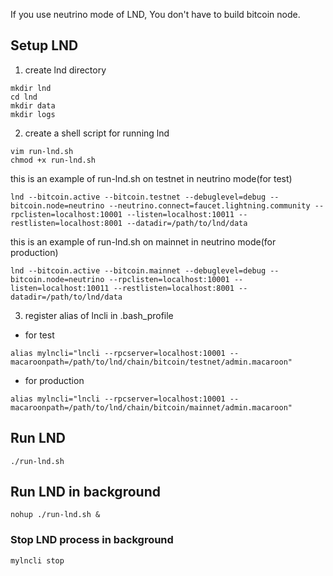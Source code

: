 If you use neutrino mode of LND, You don't have to build bitcoin node.

## Setup LND
1. create lnd directory
```
mkdir lnd
cd lnd
mkdir data
mkdir logs
```

2. create a shell script for running lnd
```
vim run-lnd.sh
chmod +x run-lnd.sh
```

this is an example of run-lnd.sh on testnet in neutrino mode(for test)
```
lnd --bitcoin.active --bitcoin.testnet --debuglevel=debug --bitcoin.node=neutrino --neutrino.connect=faucet.lightning.community --rpclisten=localhost:10001 --listen=localhost:10011 --restlisten=localhost:8001 --datadir=/path/to/lnd/data
```

this is an example of run-lnd.sh on mainnet in neutrino mode(for production)
```
lnd --bitcoin.active --bitcoin.mainnet --debuglevel=debug --bitcoin.node=neutrino --rpclisten=localhost:10001 --listen=localhost:10011 --restlisten=localhost:8001 --datadir=/path/to/lnd/data
```

3. register alias of lncli in .bash_profile

* for test
```
alias mylncli="lncli --rpcserver=localhost:10001 --macaroonpath=/path/to/lnd/chain/bitcoin/testnet/admin.macaroon"
```

* for production
```
alias mylncli="lncli --rpcserver=localhost:10001 --macaroonpath=/path/to/lnd/chain/bitcoin/mainnet/admin.macaroon"
```

## Run LND
```
./run-lnd.sh
```

## Run LND in background
```
nohup ./run-lnd.sh &
```

### Stop LND process in background
```
mylncli stop
```
